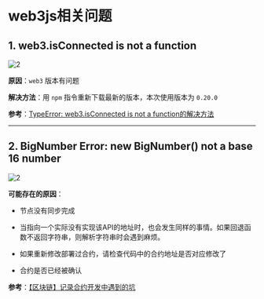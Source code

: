 # web3js相关问题

## 1. web3.isConnected is not a function

![2](http://ww1.sinaimg.cn/large/006alGmrly1g2aadiav8kj30ji07l3zv.jpg)

**原因**：`web3` 版本有问题

**解决方法**：用 `npm` 指令重新下载最新的版本，本次使用版本为 `0.20.0`

**参考**：[TypeError: web3.isConnected is not a function的解决方法](https://blog.csdn.net/baidu_38370610/article/details/86590983)

---

## 2. BigNumber Error: new BigNumber() not a base 16 number

![2](http://ww1.sinaimg.cn/large/006alGmrly1g2nxiomwgqj30v80c4ad7.jpg)

**可能存在的原因**：

- 节点没有同步完成

- 当指向一个实际没有实现该API的地址时，也会发生同样的事情。如果回退函数不返回字符串，则解析字符串时会遇到麻烦。

- 如果重新修改部署过合约，请检查代码中的合约地址是否对应修改了

- 合约是否已经被确认

**参考**：[【区块链】记录合约开发中遇到的坑](https://blog.csdn.net/loy_184548/article/details/79746034)